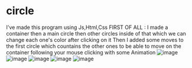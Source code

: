 # circle
I've made this program using Js,Html,Css
FIRST OF ALL :
I made a container then a main circle then other circles inside of that which we can change each one's color after clicking on it
Then I added some moves to the first circle which countains the other ones to be able to move on the container following your mouse clicking with some Animation
![image](https://user-images.githubusercontent.com/102620619/169894697-56e53185-46f4-42ec-b5c1-0148482e98bf.png)
![image](https://user-images.githubusercontent.com/102620619/169894812-18d70cfd-d6df-4555-a208-ed2176f987f0.png)
![image](https://user-images.githubusercontent.com/102620619/169894852-54870173-bbea-4799-8495-324f4e5d1678.png)
![image](https://user-images.githubusercontent.com/102620619/169895088-f7e5a7e6-3dad-43c3-9748-72b2ac78c4e9.png)
![image](https://user-images.githubusercontent.com/102620619/169895165-0360d2ee-4ab0-4841-a892-d785d491fb43.png)

